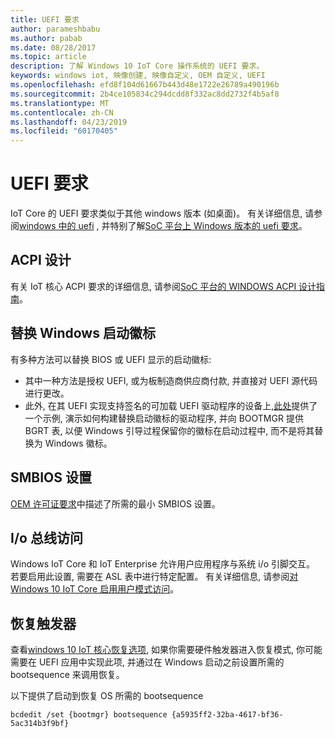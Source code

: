 ```yaml
---
title: UEFI 要求
author: parameshbabu
ms.author: pabab
ms.date: 08/28/2017
ms.topic: article
description: 了解 Windows 10 IoT Core 操作系统的 UEFI 要求。
keywords: windows iot, 映像创建, 映像自定义, OEM 自定义, UEFI
ms.openlocfilehash: efd8f104d61667b443d48e1722e26789a490196b
ms.sourcegitcommit: 2b4ce105834c294dcdd8f332ac8dd2732f4b5af8
ms.translationtype: MT
ms.contentlocale: zh-CN
ms.lasthandoff: 04/23/2019
ms.locfileid: "60170405"
---
```

# <a name="uefi-requirements"></a>UEFI 要求

IoT Core 的 UEFI 要求类似于其他 windows 版本 (如桌面)。 有关详细信息, 请参阅[windows 中的 uefi](https://docs.microsoft.com/windows-hardware/drivers/bringup/uefi-in-windows) , 并特别了解[SoC 平台上 Windows 版本的 uefi 要求](https://docs.microsoft.com/windows-hardware/drivers/bringup/uefi-requirements-that-apply-to-all-windows-platforms)。 

## <a name="acpi-design"></a>ACPI 设计

有关 IoT 核心 ACPI 要求的详细信息, 请参阅[SoC 平台的 WINDOWS ACPI 设计指南](https://docs.microsoft.com/windows-hardware/drivers/bringup/windows-acpi-design-guide-for-soc-platforms)。

## <a name="replacing-windows-boot-logo"></a>替换 Windows 启动徽标

有多种方法可以替换 BIOS 或 UEFI 显示的启动徽标:

* 其中一种方法是授权 UEFI, 或为板制造商供应商付款, 并直接对 UEFI 源代码进行更改。
* 此外, 在其 UEFI 实现支持签名的可加载 UEFI 驱动程序的设备上,[此处](https://github.com/Microsoft/MS_UEFI/tree/share/MsIoTSamples)提供了一个示例, 演示如何构建替换启动徽标的驱动程序, 并向 BOOTMGR 提供 BGRT 表, 以便 Windows 引导过程保留你的徽标在启动过程中, 而不是将其替换为 Windows 徽标。

## <a name="smbios-settings"></a>SMBIOS 设置

[OEM 许可证要求](OEMLicenseRequirements.md)中描述了所需的最小 SMBIOS 设置。

## <a name="io-bus-access"></a>I/o 总线访问

Windows IoT Core 和 IoT Enterprise 允许用户应用程序与系统 i/o 引脚交互。 若要启用此设置, 需要在 ASL 表中进行特定配置。 有关详细信息, 请参阅[对 Windows 10 IoT Core 启用用户模式访问](https://docs.microsoft.com/windows/uwp/devices-sensors/enable-usermode-access)。

## <a name="recovery-trigger"></a>恢复触发器

查看[windows 10 IoT 核心恢复选项](Recovery.md), 如果你需要硬件触发器进入恢复模式, 你可能需要在 UEFI 应用中实现此项, 并通过在 Windows 启动之前设置所需的 bootsequence 来调用恢复。

以下提供了启动到恢复 OS 所需的 bootsequence

```
bcdedit /set {bootmgr} bootsequence {a5935ff2-32ba-4617-bf36-5ac314b3f9bf}
```
